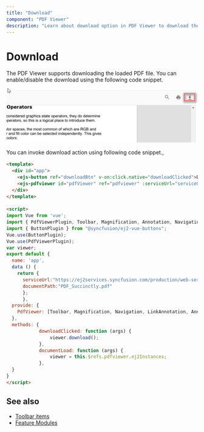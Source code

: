 ```yaml
---
title: "Download"
component: "PDF Viewer"
description: "Learn about download option in PDF Viewer to download the loaded document."
---
```

# Download

The PDF Viewer supports downloading the loaded PDF file. You can enable/disable the download using the following code snippet.

![Alt text](./images/download.png)

You can invoke download action using following code snippet.,

```html
<template>
  <div id="app">
    <ejs-button ref="downloadBtn" v-on:click.native="downloadClicked">Download</ejs-button>
    <ejs-pdfviewer id="pdfViewer" ref="pdfviewer" :serviceUrl="serviceUrl" :documentPath="documentPath" :documentLoad="documentLoad"> </ejs-pdfviewer>
  </div>
</template>

<script>
import Vue from 'vue';
import { PdfViewerPlugin, Toolbar, Magnification, Annotation, Navigation, LinkAnnotation, BookmarkView, ThumbnailView, Print, TextSelection, TextSearch } from '@syncfusion/ej2-vue-pdfviewer';
import { ButtonPlugin } from "@syncfusion/ej2-vue-buttons";
Vue.use(ButtonPlugin);
Vue.use(PdfViewerPlugin);
var viewer;
export default {
  name: 'app',
  data () {
    return {
      serviceUrl:"https://ej2services.syncfusion.com/production/web-services/api/pdfviewer"
      documentPath:"PDF_Succinctly.pdf"
      };
      },
  provide: {
    PdfViewer: [Toolbar, Magnification, Navigation, LinkAnnotation, Annotation, BookmarkView, ThumbnailView, Print, TextSelection, TextSearch]
  },  
  methods: {
            downloadClicked: function (args) {
                viewer.download();
            },
            documentLoad: function (args) {
                viewer = this.$refs.pdfviewer.ej2Instances;
            },
  }
}
</script>

```

## See also

* [Toolbar items](/toolbar)
* [Feature Modules](/feature-module)

